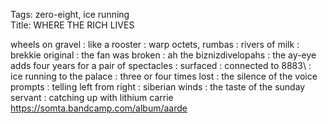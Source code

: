 Tags: zero-eight, ice running  
Title: WHERE THE RICH LIVES  
  
wheels on gravel : like a rooster : warp octets, rumbas : rivers of milk : brekkie original : the fan was broken : ah the biznizdivelopahs : the ay-eye adds four years for a pair of spectacles : surfaced : connected to 8883\ : ice running to the palace : three or four times lost : the silence of the voice prompts : telling left from right : siberian winds : the taste of the sunday servant : catching up with lithium carrie  
<https://somta.bandcamp.com/album/aarde>  
